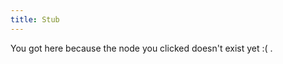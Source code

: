 ```yaml
---
title: Stub
---
```


You got here because the node you clicked doesn't exist yet :( .


[//begin]: # "Autogenerated link references for markdown compatibility"
[ai-and-myths]: ./../uncategorized/stub "ai-and-myths"
[author-Anna-Ivanova]: ./../uncategorized/stub "author-Anna-Ivanova"
[author-Grace-Lindsay]: ./../uncategorized/stub "author-Grace-Lindsay"
[building-before-knowing]: ./../uncategorized/stub "building-before-knowing"
[ChainForge]: ./../uncategorized/stub "ChainForge"
[cognition-and-myths]: ./../uncategorized/stub "cognition-and-myths"
[computation]: ./../uncategorized/stub "computation"
[connectome]: ./../uncategorized/stub "connectome"
[imagine-24-balls]: ./../uncategorized/stub "imagine-24-balls"
[inferotemporal-cortex]: ./../uncategorized/stub "inferotemporal-cortex"
[intuitive-physics]: ./../uncategorized/stub "intuitive-physics"
[phosphenes]: ./../uncategorized/stub "phosphenes"
[primary-visual-cortex]: ./../uncategorized/stub "primary-visual-cortex"
[psychedelic-cryptography]: ./../uncategorized/stub "psychedelic-cryptography"
[psychedelics-and-criticality]: ./../uncategorized/stub "psychedelics-and-criticality"
[recognition-vs-recall thing]: ./../uncategorized/stub "recognition-vs-recall thing"
[reverse-engineering-games]: ./../uncategorized/stub "reverse-engineering-games"
[semantics]: ./../uncategorized/stub "semantics"
[text-horizonte-de-sucesos]: ./../uncategorized/stub "text-horizonte-de-sucesos"
[text-i-have-no-mouth-and-i-must-scream]: ./../uncategorized/stub "text-i-have-no-mouth-and-i-must-scream"
[thinking-fast-and-slow of Kahneman]: ./../uncategorized/stub "thinking-fast-and-slow of Kahneman"
[video-the-paradox-of-rules-in-games-and-life]: ./../uncategorized/stub "video-the-paradox-of-rules-in-games-and-life"
[you-research-what-strikes-you-deeply]: ./../uncategorized/stub "you-research-what-strikes-you-deeply"
[//end]: # "Autogenerated link references"
